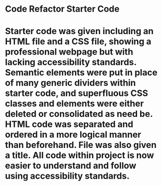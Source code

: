 # Code Refactor Starter Code

# Starter code was given including an HTML file and a CSS file, showing a professional webpage but with lacking accessibility standards. Semantic elements were put in place of many generic dividers within starter code, and superfluous CSS classes and elements were either deleted or consolidated as need be. HTML code was separated and ordered in a more logical manner than beforehand. File was also given a title. All code within project is now easier to understand and follow using accessibility standards. 
